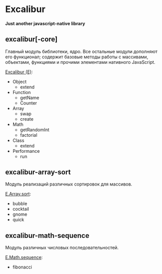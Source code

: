 # Excalibur
#### Just another javascript-native library

## excalibur[-core]
Главный модуль библиотеки, ядро. Все остальные модули дополняют его функционал; содержит базовые методы работы с массивами, объектами, функциями и прочими элементами нативного JavaScript.

[Excalibur (E)](src/js/excalibur.js):
+ Object
  - extend
+ Function
  - getName
  - Counter
+ Array
  - swap
  - create
+ Math
  - getRandomInt
  - factorial
+ Class
  - extend
+ Performance
  - run

## excalibur-array-sort
Модуль реализаций различных сортировок для массивов.

[E.Array.sort](src/js/excalibur-array-sort.js):
+ bubble
+ cocktail
+ gnome
+ quick

## excalibur-math-sequence
Модуль различных числовых последовательностей.

[E.Math.sequence](src/js/excalibur-math-sequence.js):
+ fibonacci
